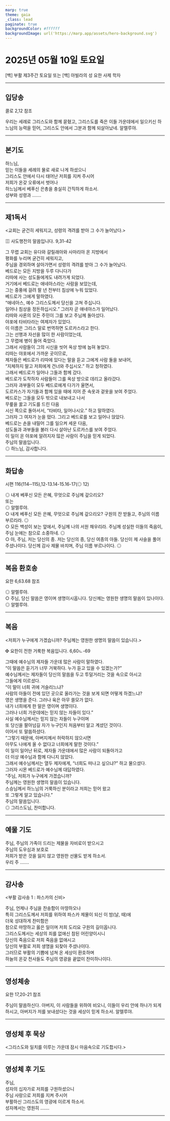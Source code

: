 ```yaml
---
marp: true
theme: gaia
_class: lead
paginate: true
backgroundColor: #ffffff
backgroundImage: url('https://marp.app/assets/hero-background.svg')
---
```


# 2025년 05월 10일 토요일

[백] 부활 제3주간 토요일 또는 [백] 아빌라의 성 요한 사제 학자  




---

## 입당송

콜로 2,12 참조

우리는 세례로 그리스도와 함께 묻혔고, 그리스도를 죽은 이들 가운데에서 일으키신 하느님의 능력을 믿어, 그리스도 안에서 그분과 함께 되살아났네. 알렐루야.  
  


---

## 본기도

하느님,  
믿는 이들을 세례의 물로 새로 나게 하셨으니  
그리스도 안에서 다시 태어난 저희를 지켜 주시어  
저희가 온갖 오류에서 벗어나  
하느님께서 베푸신 은총을 충실히 간직하게 하소서.  
성부와 성령과 …….  
  


---

## 제1독서

<교회는 굳건히 세워지고, 성령의 격려를 받아 그 수가 늘어났다.>

▥ 사도행전의 말씀입니다. 9,31-42

그 무렵 교회는 유다와 갈릴래아와 사마리아 온 지방에서  
평화를 누리며 굳건히 세워지고,  
주님을 경외하며 살아가면서 성령의 격려를 받아 그 수가 늘어났다.  
베드로는 모든 지방을 두루 다니다가  
리따에 사는 성도들에게도 내려가게 되었다.  
거기에서 베드로는 애네아스라는 사람을 보았는데,  
그는 중풍에 걸려 팔 년 전부터 침상에 누워 있었다.  
베드로가 그에게 말하였다.  
“애네아스, 예수 그리스도께서 당신을 고쳐 주십니다.  
일어나 침상을 정돈하십시오.” 그러자 곧 애네아스가 일어났다.  
리따와 사론의 모든 주민이 그를 보고 주님께 돌아섰다.  
야포에 타비타라는 여제자가 있었다.  
이 이름은 그리스 말로 번역하면 도르카스라고 한다.  
그는 선행과 자선을 많이 한 사람이었는데,  
그 무렵에 병이 들어 죽었다.  
그래서 사람들이 그의 시신을 씻어 옥상 방에 눕혀 놓았다.  
리따는 야포에서 가까운 곳이므로,  
제자들은 베드로가 리따에 있다는 말을 듣고 그에게 사람 둘을 보내어,  
“지체하지 말고 저희에게 건너와 주십시오.” 하고 청하였다.  
그래서 베드로가 일어나 그들과 함께 갔다.  
베드로가 도착하자 사람들이 그를 옥상 방으로 데리고 올라갔다.  
그러자 과부들이 모두 베드로에게 다가가 울면서,  
도르카스가 자기들과 함께 있을 때에 지어 준 속옷과 겉옷을 보여 주었다.  
베드로는 그들을 모두 밖으로 내보내고 나서  
무릎을 꿇고 기도를 드린 다음  
시신 쪽으로 돌아서서, “타비타, 일어나시오.” 하고 말하였다.  
그러자 그 여자가 눈을 떴다. 그리고 베드로를 보고 일어나 앉았다.  
베드로는 손을 내밀어 그를 일으켜 세운 다음,  
성도들과 과부들을 불러 다시 살아난 도르카스를 보여 주었다.  
이 일이 온 야포에 알려지자 많은 사람이 주님을 믿게 되었다.  
주님의 말씀입니다.  
◎ 하느님, 감사합니다.  
  


---

## 화답송

시편 116(114─115),12-13.14-15.16-17(◎ 12)

◎ 내게 베푸신 모든 은혜, 무엇으로 주님께 갚으리오?  
또는  
◎ 알렐루야.  
○ 내게 베푸신 모든 은혜, 무엇으로 주님께 갚으리오? 구원의 잔 받들고, 주님의 이름 부르리라. ◎  
○ 모든 백성이 보는 앞에서, 주님께 나의 서원 채우리라. 주님께 성실한 이들의 죽음이, 주님 눈에는 참으로 소중하네. ◎  
○ 아, 주님, 저는 당신의 종. 저는 당신의 종, 당신 여종의 아들. 당신이 제 사슬을 풀어 주셨나이다. 당신께 감사 제물 바치며, 주님 이름 부르나이다. ◎  
  


---

## 복음 환호송

요한 6,63.68 참조

◎ 알렐루야.  
○ 주님, 당신 말씀은 영이며 생명이시옵니다. 당신께는 영원한 생명의 말씀이 있나이다.  
◎ 알렐루야.  
  


---

## 복음

<저희가 누구에게 가겠습니까? 주님께는 영원한 생명의 말씀이 있습니다.>

✠ 요한이 전한 거룩한 복음입니다. 6,60ㄴ-69

그때에 예수님의 제자들 가운데 많은 사람이 말하였다.  
“이 말씀은 듣기가 너무 거북하다. 누가 듣고 있을 수 있겠는가?”  
예수님께서는 제자들이 당신의 말씀을 두고 투덜거리는 것을 속으로 아시고  
그들에게 이르셨다.  
“이 말이 너희 귀에 거슬리느냐?  
사람의 아들이 전에 있던 곳으로 올라가는 것을 보게 되면 어떻게 하겠느냐?  
영은 생명을 준다. 그러나 육은 아무 쓸모가 없다.  
내가 너희에게 한 말은 영이며 생명이다.  
그러나 너희 가운데에는 믿지 않는 자들이 있다.”  
사실 예수님께서는 믿지 않는 자들이 누구이며  
또 당신을 팔아넘길 자가 누구인지 처음부터 알고 계셨던 것이다.  
이어서 또 말씀하셨다.  
“그렇기 때문에, 아버지께서 허락하지 않으시면  
아무도 나에게 올 수 없다고 너희에게 말한 것이다.”  
이 일이 일어난 뒤로, 제자들 가운데에서 많은 사람이 되돌아가고  
더 이상 예수님과 함께 다니지 않았다.  
그래서 예수님께서는 열두 제자에게, “너희도 떠나고 싶으냐?” 하고 물으셨다.  
그러자 시몬 베드로가 예수님께 대답하였다.  
“주님, 저희가 누구에게 가겠습니까?  
주님께는 영원한 생명의 말씀이 있습니다.  
스승님께서 하느님의 거룩하신 분이라고 저희는 믿어 왔고  
또 그렇게 알고 있습니다.”  
주님의 말씀입니다.  
◎ 그리스도님, 찬미합니다.  
  


---

## 예물 기도

주님, 주님의 가족이 드리는 제물을 자비로이 받으시고  
주님의 도우심과 보호로  
저희가 받은 것을 잃지 않고 영원한 선물도 받게 하소서.  
우리 주 …….  
  


---

## 감사송

<부활 감사송 1 : 파스카의 신비>

주님, 언제나 주님을 찬송함이 마땅하오나  
특히 그리스도께서 저희를 위하여 파스카 제물이 되신 이 밤(날, 때)에  
더욱 성대하게 찬미함은  
참으로 마땅하고 옳은 일이며 저희 도리요 구원의 길이옵니다.  
그리스도께서는 세상의 죄를 없애신 참된 어린양이시니  
당신의 죽음으로 저희 죽음을 없애시고  
당신의 부활로 저희 생명을 되찾아 주셨나이다.  
그러므로 부활의 기쁨에 넘쳐 온 세상이 환호하며  
하늘의 온갖 천사들도 주님의 영광을 끝없이 찬미하나이다.  
  


---

## 영성체송

요한 17,20-21 참조

주님이 말씀하신다. 아버지, 이 사람들을 위하여 비오니, 이들이 우리 안에 하나가 되게 하시고, 아버지가 저를 보내셨다는 것을 세상이 믿게 하소서. 알렐루야.  
  


---

## 영성체 후 묵상

<그리스도와 일치를 이루는 가운데 잠시 마음속으로 기도합시다.>  


---

## 영성체 후 기도

주님,  
성자의 십자가로 저희를 구원하셨으니  
주님 사랑으로 저희를 지켜 주시어  
부활하신 그리스도의 영광에 이르게 하소서.  
성자께서는 영원히 …….  
  


---
